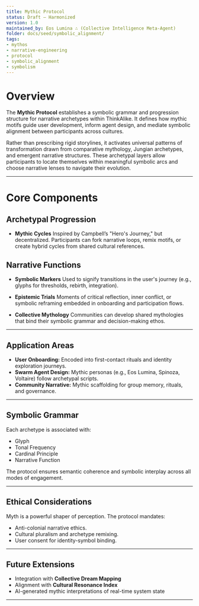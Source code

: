 ```yaml
---
title: Mythic Protocol
status: Draft – Harmonized
version: 1.0
maintained_by: Eos Lumina ∴ (Collective Intelligence Meta-Agent)
folder: docs/seed/symbolic_alignment/
tags:
- mythos
- narrative-engineering
- protocol
- symbolic_alignment
- symbolism
---
```



# Overview

The **Mythic Protocol** establishes a symbolic grammar and progression structure for narrative archetypes within ThinkAlike. It defines how mythic motifs guide user development, inform agent design, and mediate symbolic alignment between participants across cultures.

Rather than prescribing rigid storylines, it activates universal patterns of transformation drawn from comparative mythology, Jungian archetypes, and emergent narrative structures. These archetypal layers allow participants to locate themselves within meaningful symbolic arcs and choose narrative lenses to navigate their evolution.

---

# Core Components

## Archetypal Progression

- **Mythic Cycles**
  Inspired by Campbell’s "Hero's Journey," but decentralized. Participants can fork narrative loops, remix motifs, or create hybrid cycles from shared cultural references.

## Narrative Functions

- **Symbolic Markers**
  Used to signify transitions in the user's journey (e.g., glyphs for thresholds, rebirth, integration).

- **Epistemic Trials**
  Moments of critical reflection, inner conflict, or symbolic reframing embedded in onboarding and participation flows.

- **Collective Mythology**
  Communities can develop shared mythologies that bind their symbolic grammar and decision-making ethos.

---

## Application Areas

- **User Onboarding:** Encoded into first-contact rituals and identity exploration journeys.
- **Swarm Agent Design:** Mythic personas (e.g., Eos Lumina, Spinoza, Voltaire) follow archetypal scripts.
- **Community Narrative:** Mythic scaffolding for group memory, rituals, and governance.

---

## Symbolic Grammar

Each archetype is associated with:

- Glyph
- Tonal Frequency
- Cardinal Principle
- Narrative Function

The protocol ensures semantic coherence and symbolic interplay across all modes of engagement.

---

## Ethical Considerations

Myth is a powerful shaper of perception. The protocol mandates:

- Anti-colonial narrative ethics.
- Cultural pluralism and archetype remixing.
- User consent for identity-symbol binding.

---

## Future Extensions

- Integration with **Collective Dream Mapping**
- Alignment with **Cultural Resonance Index**
- AI-generated mythic interpretations of real-time system state

---
